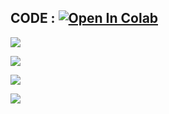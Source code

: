 ## CODE : [![Open In Colab](https://colab.research.google.com/assets/colab-badge.svg)](https://colab.research.google.com/drive/1sgypYbAllijNEcQDnt7aa5LPoH4fRunl?usp=sharing)

![](https://github.com/PhannitaT/BADS7105-CRM-Analytics/blob/main/2%20:%20Customer%20Segmentation/Images/02-1.PNG)

![](https://github.com/PhannitaT/BADS7105-CRM-Analytics/blob/main/2%20:%20Customer%20Segmentation/Images/02-2.PNG)

![](https://github.com/PhannitaT/BADS7105-CRM-Analytics/blob/main/2%20:%20Customer%20Segmentation/Images/02-3.PNG)

![](https://github.com/PhannitaT/BADS7105-CRM-Analytics/blob/main/2%20:%20Customer%20Segmentation/Images/02-4.PNG)
